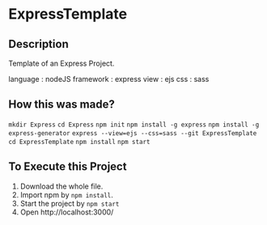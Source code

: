 # ExpressTemplate

## Description
Template of an Express Project. 

language : nodeJS
framework : express 
view : ejs
css : sass

## How this was made?
`mkdir Express`
`cd Express`
`npm init`
`npm install -g express`
`npm install -g express-generator`
`express --view=ejs --css=sass --git ExpressTemplate`
`cd ExpressTemplate`
`npm install`
`npm start`

## To Execute this Project
1. Download the whole file.
2. Import npm by `npm install`.
3. Start the project by `npm start`
4. Open http://localhost:3000/

